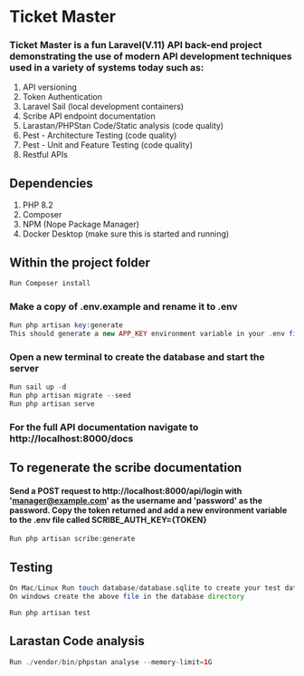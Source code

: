 # Ticket Master

### Ticket Master is a fun Laravel(V.11) API back-end project demonstrating the use of modern API development techniques used in a variety of systems today such as:

1. API versioning
2. Token Authentication
3. Laravel Sail (local development containers)
4. Scribe API endpoint documentation
5. Larastan/PHPStan Code/Static analysis (code quality)
6. Pest - Architecture Testing (code quality)
7. Pest - Unit and Feature Testing (code quality)
8. Restful APIs

## Dependencies
1. PHP 8.2
2. Composer
3. NPM (Nope Package Manager)
4. Docker Desktop (make sure this is started and running)

## Within the project folder

```php
Run Composer install
```

### Make a copy of .env.example and rename it to .env

```php
Run php artisan key:generate
This should generate a new APP_KEY environment variable in your .env file
```

### Open a new terminal to create the database and start the server

```php
Run sail up -d
Run php artisan migrate --seed
Run php artisan serve
```

### For the full API documentation navigate to http://localhost:8000/docs

## To regenerate the scribe documentation
#### Send a POST request to http://localhost:8000/api/login with 'manager@example.com' as the username and 'password' as the password. Copy the token returned and add a new environment variable to the .env file called SCRIBE_AUTH_KEY={TOKEN}

```php
Run php artisan scribe:generate
```
## Testing

```php
On Mac/Linux Run touch database/database.sqlite to create your test database
On windows create the above file in the database directory
```

```php
Run php artisan test
```

## Larastan Code analysis
```php
Run ./vendor/bin/phpstan analyse --memory-limit=1G
```



